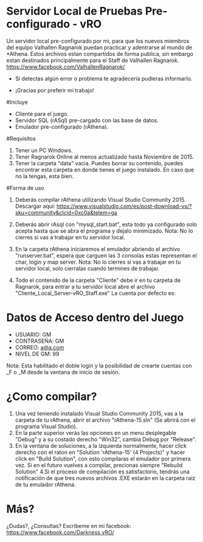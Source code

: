 # Servidor Local de Pruebas Pre-configurado - vRO
Un servidor local pre-configurado por mi, para que los nuevos miembros del equipo Valhallen Ragnarok puedan practicar y adentrarse al mundo de *Athena.
Estos archivos estan compartidos de forma publica, sin embargo estan destinados principalmente para el Staff de Valhallen Ragnarok.
https://www.facebook.com/ValhallenRagnarok/
* Si detectas algún error o problema te agradecería pudieras informarlo.
- ¡Gracias por preferir mi trabajo!

#Incluye
- Cliente para el juego.
- Servidor SQL (rASql) pre-cargado con las base de datos.
- Emulador pre-configurado (rAthena).

#Requisitos
1. Tener un PC Windows.
2. Tener Ragnarok Online al menos actualizado hasta Noviembre de 2015.
3. Tener la carpeta "data" vacia. Puedes borrar su contenido, puedes encontrar esta carpeta en donde tienes el juego instalado.
En caso que no la tengas, esta bien.

#Forma de uso
1. Deberás compilar rAthena utilizando Visual Studio Community 2015.
Descargar aquí:
https://www.visualstudio.com/es/post-download-vs/?sku=community&clcid=0xc0a&telem=ga

2. Deberás abrir rAsql con "mysql_start.bat", esta todo ya configurado solo acepta hasta que se abra el programa y dejalo minimizado.
Nota: No lo cierres si vas a trabajar en tu servidor local.

3. En la carpeta rAthena iniciaremos el emulador abriendo el archivo "runserver.bat", espera que carguen las 3 consolas estas representan el char, login y map server.
Nota: No lo cierres si vas a trabajar en tu servidor local, solo cierralas cuando termines de trabajar.

4. Todo el contenido de la carpeta "Cliente" debe ir en tu carpeta de Ragnarok, para entrar a tu servidor local abre el archivo "Cliente_Local_Server-vRO_Staff.exe"
La cuenta por defecto es:

# Datos de Acceso dentro del Juego
- USUARIO: GM
- CONTRASEÑA: GM
- CORREO: a@a.com
- NIVEL DE GM: 99

Nota: Esta habilitado el doble login y la posibilidad de crearte cuentas con _F o _M desde la ventana de inicio de sesión.

# ¿Como compilar?
1. Una vez teniendo instalado Visual Studio Community 2015, vas a la carpeta de tu rAthena, abrir el archivo "rAthena-15.sln" (Se abrirá con el programa Visual Studio).
2. En la parte superior verás las opciones en un menu desplegable "Debug" y a su costado derecho  "Win32", cambia Debug por "Release".
3. En la ventana de soluciones, a la izquierda normalmente, hacer click derecho con el raton en "Solution 'rAthena-15' (4 Projects)" y hacer click en "Build Solution", con esto compilaras el emulador por primera vez. Si en el futuro vuelves a compilar, precionas siempre "Rebuild Solution"
4.Si el proceso de compilación es satisfactorio, tendrás una notificación de que tres nuevos archivos .EXE estarán en la carpeta raiz de tu emulador rAthena. 

# Más?
¿Dudas?, ¿Consultas? Escribeme en mi facebook:
https://www.facebook.com/Darkness.vRO/
